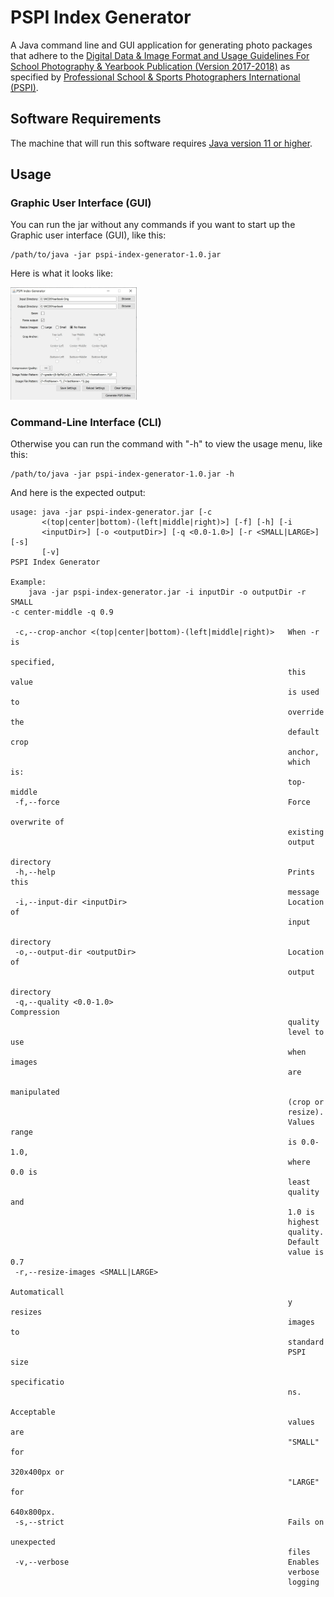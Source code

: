 # PSPI Index Generator

A Java command line and GUI application for generating photo packages that adhere to the 
[Digital Data & Image Format and Usage Guidelines For School Photography & Yearbook Publication 
(Version 2017-2018)](https://yearbookdiscoveries.com/wp-content/uploads/2018/08/PSPI-Guidelines-2017-2018.pdf) 
as specified by [Professional School & Sports Photographers International (PSPI)](https://yearbookdiscoveries.com/pspi-guidelines-school-photographer-portrait-cds-2/).

## Software Requirements

The machine that will run this software requires [Java version 11 or higher](https://java.com/en/).

## Usage

### Graphic User Interface (GUI)

You can run the jar without any commands if you want to start up the Graphic user interface (GUI), like this:

```
/path/to/java -jar pspi-index-generator-1.0.jar
```

Here is what it looks like:

<img alt="View of pspi-index-genarator GUI" src="docs/pspi-index-generator-gui.jpg" title="View of pspi-index-genarator GUI" width="40%" />

### Command-Line Interface (CLI)

Otherwise you can run the command with "-h" to view the usage menu, like this:

```
/path/to/java -jar pspi-index-generator-1.0.jar -h
```

And here is the expected output:

```
usage: java -jar pspi-index-generator.jar [-c
       <(top|center|bottom)-(left|middle|right)>] [-f] [-h] [-i
       <inputDir>] [-o <outputDir>] [-q <0.0-1.0>] [-r <SMALL|LARGE>] [-s]
       [-v]
PSPI Index Generator

Example:
    java -jar pspi-index-generator.jar -i inputDir -o outputDir -r SMALL
-c center-middle -q 0.9

 -c,--crop-anchor <(top|center|bottom)-(left|middle|right)>   When -r is
                                                              specified,
                                                              this value
                                                              is used to
                                                              override the
                                                              default crop
                                                              anchor,
                                                              which is:
                                                              top-middle
 -f,--force                                                   Force
                                                              overwrite of
                                                              existing
                                                              output
                                                              directory
 -h,--help                                                    Prints this
                                                              message
 -i,--input-dir <inputDir>                                    Location of
                                                              input
                                                              directory
 -o,--output-dir <outputDir>                                  Location of
                                                              output
                                                              directory
 -q,--quality <0.0-1.0>                                       Compression
                                                              quality
                                                              level to use
                                                              when images
                                                              are
                                                              manipulated
                                                              (crop or
                                                              resize).
                                                              Values range
                                                              is 0.0-1.0,
                                                              where 0.0 is
                                                              least
                                                              quality and
                                                              1.0 is
                                                              highest
                                                              quality.
                                                              Default
                                                              value is 0.7
 -r,--resize-images <SMALL|LARGE>
                                                              Automaticall
                                                              y resizes
                                                              images to
                                                              standard
                                                              PSPI size
                                                              specificatio
                                                              ns.
                                                              Acceptable
                                                              values are
                                                              "SMALL" for
                                                              320x400px or
                                                              "LARGE" for
                                                              640x800px.
 -s,--strict                                                  Fails on
                                                              unexpected
                                                              files
 -v,--verbose                                                 Enables
                                                              verbose
                                                              logging
```